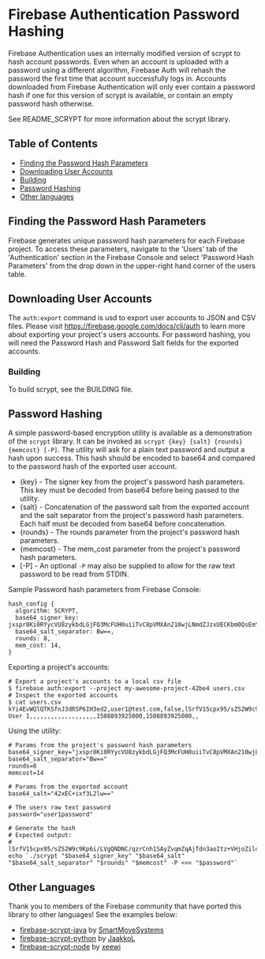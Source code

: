 # Firebase Authentication Password Hashing
Firebase Authentication uses an internally modified version of scrypt to hash
account passwords. Even when an account is uploaded with a password using a
different algorithm, Firebase Auth will rehash the password the first time that
account successfully logs in. Accounts downloaded from Firebase Authentication
will only ever contain a password hash if one for this version of scrypt is
available, or contain an empty password hash otherwise.

See README_SCRYPT for more information about the scrypt library.

## Table of Contents

 * [Finding the Password Hash Parameters](#finding-the-password-hash-parameters)
 * [Downloading User Accounts](#downloading-user-accounts)
 * [Building ](#building)
 * [Password Hashing](#password-hashing)
 * [Other languages](#other-languages)

## Finding the Password Hash Parameters
Firebase generates unique password hash parameters for each Firebase project. To
access these parameters, navigate to the 'Users' tab of the 'Authentication'
section in the Firebase Console and select 'Password Hash Parameters' from the
drop down in the upper-right hand corner of the users table.

## Downloading User Accounts
The `auth:export` command is usd to export user accounts to JSON and CSV files.
Please visit https://firebase.google.com/docs/cli/auth to learn more about
exporting your project's users accounts. For password hashing, you will need the
Password Hash and Password Salt fields for the exported accounts.

### Building
To build scrypt, see the BUILDING file.

## Password Hashing
A simple password-based encryption utility is available as a demonstration of
the `scrypt` library. It can be invoked as `scrypt {key} {salt} {rounds}
{memcost} [-P]`. The utility will ask for a plain text password and output a
hash upon success. This hash should be encoded to base64 and compared to the
password hash of the exported user account.

* {key} - The signer key from the project's password hash parameters. This key
  must be decoded from base64 before being passed to the utility.
* {salt} - Concatenation of the password salt from the exported account and the
  salt separator from the project's password hash parameters. Each half must be
  decoded from base64 before concatenation.
* {rounds} - The rounds parameter from the project's password hash parameters.
* {memcost} - The mem_cost parameter from the project's password hash
  parameters.
* [-P] - An optional `-P` may also be supplied to allow for the raw text
  password to be read from STDIN.

Sample Password hash parameters from Firebase Console:

```
hash_config {
  algorithm: SCRYPT,
  base64_signer_key: jxspr8Ki0RYycVU8zykbdLGjFQ3McFUH0uiiTvC8pVMXAn210wjLNmdZJzxUECKbm0QsEmYUSDzZvpjeJ9WmXA==,
  base64_salt_separator: Bw==,
  rounds: 8,
  mem_cost: 14,
}
```

Exporting a project's accounts:

```
# Export a project's accounts to a local csv file
$ firebase auth:export --project my-awesome-project-42be4 users.csv
# Inspect the exported accounts
$ cat users.csv
kYi4EvWQlQTKSfnJ3dRSP6IH3ed2,user1@test.com,false,lSrfV15cpx95/sZS2W9c9Kp6i/LVgQNDNC/qzrCnh1SAyZvqmZqAjTdn3aoItz+VHjoZilo78198JAdRuid5lQ==,42xEC+ixf3L2lw==,Test
User 1,,,,,,,,,,,,,,,,,,,1508893925000,1508893925000,,
```

Using the utility:

```
# Params from the project's password hash parameters
base64_signer_key="jxspr8Ki0RYycVU8zykbdLGjFQ3McFUH0uiiTvC8pVMXAn210wjLNmdZJzxUECKbm0QsEmYUSDzZvpjeJ9WmXA=="
base64_salt_separator="Bw=="
rounds=8
memcost=14

# Params from the exported account
base64_salt="42xEC+ixf3L2lw=="

# The users raw text password
password="user1password"

# Generate the hash
# Expected output:
# lSrfV15cpx95/sZS2W9c9Kp6i/LVgQNDNC/qzrCnh1SAyZvqmZqAjTdn3aoItz+VHjoZilo78198JAdRuid5lQ==
echo `./scrypt "$base64_signer_key" "$base64_salt" "$base64_salt_separator" "$rounds" "$memcost" -P <<< "$password"`
```

## Other Languages
Thank you to members of the Firebase community that have ported this library to other languages!  See the examples below:

* [firebase-scrypt-java](https://github.com/SmartMoveSystems/firebase-scrypt-java) by [SmartMoveSystems](https://github.com/SmartMoveSystems)
* [firebase-scrypt-python](https://github.com/JaakkoL/firebase-scrypt-python) by [JaakkoL](https://github.com/JaakkoL)
* [firebase-scrypt-node](https://github.com/xeewi/firebase-scrypt) by [xeewi](https://github.com/xeewi)
